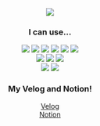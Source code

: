 <div align="center">
<img src="https://capsule-render.vercel.app/api?type=waving&color=auto&height=200&section=header&text=IOT_Developer&fontSize=40" />
 
 
### I can use...
 <img src="https://img.shields.io/badge/C++-blue?style=flat&logo=C++&logoColor=white"/>
 <img src="https://img.shields.io/badge/React-lightblue?style=flat&logo=React&logoColor=white"/>
 <img src="https://img.shields.io/badge/TypeScript-blue?style=flat&logo=TypeScript&logoColor=white"/>
 <img src="https://img.shields.io/badge/NodeJs-darkgreen?style=flat&logo=node.js&logoColor=white"/>
 <img src="https://img.shields.io/badge/PHP-blue?style=flat&logo=PHP&logoColor=white"/>
 <img src="https://img.shields.io/badge/NextJs-black?style=flat&logo=next.js&logoColor=white"/><br>
 <img src="https://img.shields.io/badge/MongoDB-lightgreen?style=flat&logo=MongoDB&logoColor=white"/>
 <img src="https://img.shields.io/badge/MySQL-lightblue?style=flat&logo=MySQL&logoColor=white"/>
 <img src="https://img.shields.io/badge/inventor-yellow?style=flat&logo=Inventor&logoColor=white"/><br>
 <img src="https://img.shields.io/badge/vsCode-blue?style=flat&logo=VisualStudioCode&logoColor=white"/>
 <img src="https://img.shields.io/badge/figma-pink?style=flat&logo=figma&logoColor=white"/>
 
 ### My Velog and Notion!
 
 <a href="https://velog.io/@yunj05763">Velog</a><br />
 <a href="https://www.notion.so/FE_DEVELOPER-1280c327ffc6458fabd3875546a2ceb4">Notion</a>
</div>

